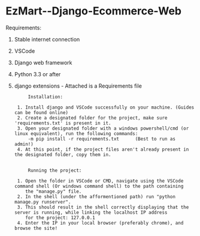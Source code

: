 # EzMart--Django-Ecommerce-Web




Requirements:
1. Stable internet connection
2. VSCode 
3. Django web framework
4. Python 3.3 or after
5. django extensions - Attached is a Requirements file


        

			Installation:

		1. Install django and VSCode successfully on your machine. (Guides can be found online)
		2. Create a designated folder for the project, make sure 'requirements.txt' is present in it.
		3. Open your designated folder with a windows powershell/cmd (or linux equivalent), run the following commands:
		    -m pip install -r requirements.txt		(Best to run as admin!)
		4. At this point, if the project files aren't already present in the designated folder, copy them in.
		
				
			Running the project:
      
		1. Open the folder in VSCode or CMD, navigate using the VSCode command shell (Or windows command shell) to the path containing
		   the "manage.py" file.
		2. In the shell (under the afformentioned path) run "python manage.py runserver".
		3. This should result in the shell correctly displaying that the server is running, while linking the localhost IP address
		   for the project: 127.0.0.1
		4. Enter the IP in your local browser (preferably chrome), and browse the site! 
